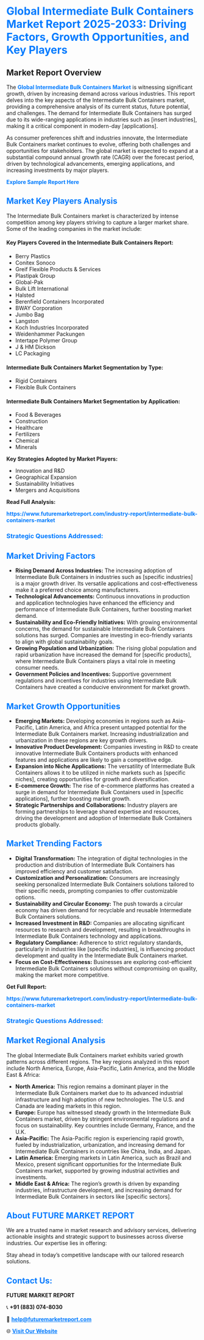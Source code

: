<h1 style="color: #007BFF;">Global Intermediate Bulk Containers Market Report 2025-2033: Driving Factors, Growth Opportunities, and Key Players</h1>

<section id="overview">
<h2>Market Report Overview</h2>
<p>The <a href="https://www.futuremarketreport.com/industry-report/intermediate-bulk-containers-market" style="color: #007BFF; text-decoration: none;"><strong>Global Intermediate Bulk Containers Market</strong></a> is witnessing significant growth, driven by increasing demand across various industries. This report delves into the key aspects of the Intermediate Bulk Containers market, providing a comprehensive analysis of its current status, future potential, and challenges. The demand for Intermediate Bulk Containers has surged due to its wide-ranging applications in industries such as [insert industries], making it a critical component in modern-day [applications].</p>
<p>As consumer preferences shift and industries innovate, the Intermediate Bulk Containers market continues to evolve, offering both challenges and opportunities for stakeholders. The global market is expected to expand at a substantial compound annual growth rate (CAGR) over the forecast period, driven by technological advancements, emerging applications, and increasing investments by major players.</p>
</section>

<section id="overview">
<p><a href="https://www.futuremarketreport.com/request-sample/reportId=90282" style="color: #007BFF; text-decoration: none;"><strong>Explore Sample Report Here</strong></a></p>
</section>

<section id="key-players">
<h2 style="color: #007BFF;">Market Key Players Analysis</h2>
<p>The Intermediate Bulk Containers market is characterized by intense competition among key players striving to capture a larger market share. Some of the leading companies in the market include:</p>
<h4>Key Players Covered in the Intermediate Bulk Containers Report:</h4>
<ul><li>Berry Plastics</li><li>Conitex Sonoco</li><li>Greif Flexible Products &amp; Services</li><li>Plastipak Group</li><li>Global-Pak</li><li>Bulk Lift International</li><li>Halsted</li><li>Berenfield Containers Incorporated</li><li>BWAY Corporation</li><li>Jumbo Bag</li><li>Langston</li><li>Koch Industries Incorporated</li><li>Weidenhammer Packungen</li><li>Intertape Polymer Group</li><li>J &amp; HM Dickson</li><li>LC Packaging</li></ul>
<h4>Intermediate Bulk Containers Market Segmentation by Type:</h4>
<ul><li>Rigid Containers</li><li>Flexible Bulk Containers</li></ul>

<h4>Intermediate Bulk Containers Market Segmentation by Application:</h4>
<ul><li>Food &amp; Beverages</li><li>Construction</li><li>Healthcare</li><li>Fertilizers</li><li>Chemical</li><li>Minerals</li></ul>
<p><strong>Key Strategies Adopted by Market Players:</strong></p>
<ul>
<li>Innovation and R&D</li>
<li>Geographical Expansion</li>
<li>Sustainability Initiatives</li>
<li>Mergers and Acquisitions</li>
</ul>
</section>

<section>
<p><strong>Read Full Analysis: </strong></p><a href="https://www.futuremarketreport.com/industry-report/intermediate-bulk-containers-market" style="color: #007BFF; text-decoration: none;"><strong>https://www.futuremarketreport.com/industry-report/intermediate-bulk-containers-market</strong></a>
<h3 style="color: #007BFF;">Strategic Questions Addressed:</h3>
</section>

<section id="driving-factors">
<h2 style="color: #007BFF;">Market Driving Factors</h2>
<ul>
<li><strong>Rising Demand Across Industries:</strong> The increasing adoption of Intermediate Bulk Containers in industries such as [specific industries] is a major growth driver. Its versatile applications and cost-effectiveness make it a preferred choice among manufacturers.</li>
<li><strong>Technological Advancements:</strong> Continuous innovations in production and application technologies have enhanced the efficiency and performance of Intermediate Bulk Containers, further boosting market demand.</li>
<li><strong>Sustainability and Eco-Friendly Initiatives:</strong> With growing environmental concerns, the demand for sustainable Intermediate Bulk Containers solutions has surged. Companies are investing in eco-friendly variants to align with global sustainability goals.</li>
<li><strong>Growing Population and Urbanization:</strong> The rising global population and rapid urbanization have increased the demand for [specific products], where Intermediate Bulk Containers plays a vital role in meeting consumer needs.</li>
<li><strong>Government Policies and Incentives:</strong> Supportive government regulations and incentives for industries using Intermediate Bulk Containers have created a conducive environment for market growth.</li>
</ul>
</section>

<section id="growth-opportunities">
<h2 style="color: #007BFF;">Market Growth Opportunities</h2>
<ul>
<li><strong>Emerging Markets:</strong> Developing economies in regions such as Asia-Pacific, Latin America, and Africa present untapped potential for the Intermediate Bulk Containers market. Increasing industrialization and urbanization in these regions are key growth drivers.</li>
<li><strong>Innovative Product Development:</strong> Companies investing in R&D to create innovative Intermediate Bulk Containers products with enhanced features and applications are likely to gain a competitive edge.</li>
<li><strong>Expansion into Niche Applications:</strong> The versatility of Intermediate Bulk Containers allows it to be utilized in niche markets such as [specific niches], creating opportunities for growth and diversification.</li>
<li><strong>E-commerce Growth:</strong> The rise of e-commerce platforms has created a surge in demand for Intermediate Bulk Containers used in [specific applications], further boosting market growth.</li>
<li><strong>Strategic Partnerships and Collaborations:</strong> Industry players are forming partnerships to leverage shared expertise and resources, driving the development and adoption of Intermediate Bulk Containers products globally.</li>
</ul>
</section>

<section id="trending-factors">
<h2 style="color: #007BFF;">Market Trending Factors</h2>
<ul>
<li><strong>Digital Transformation:</strong> The integration of digital technologies in the production and distribution of Intermediate Bulk Containers has improved efficiency and customer satisfaction.</li>
<li><strong>Customization and Personalization:</strong> Consumers are increasingly seeking personalized Intermediate Bulk Containers solutions tailored to their specific needs, prompting companies to offer customizable options.</li>
<li><strong>Sustainability and Circular Economy:</strong> The push towards a circular economy has driven demand for recyclable and reusable Intermediate Bulk Containers solutions.</li>
<li><strong>Increased Investment in R&D:</strong> Companies are allocating significant resources to research and development, resulting in breakthroughs in Intermediate Bulk Containers technology and applications.</li>
<li><strong>Regulatory Compliance:</strong> Adherence to strict regulatory standards, particularly in industries like [specific industries], is influencing product development and quality in the Intermediate Bulk Containers market.</li>
<li><strong>Focus on Cost-Effectiveness:</strong> Businesses are exploring cost-efficient Intermediate Bulk Containers solutions without compromising on quality, making the market more competitive.</li>
</ul>
</section>

<section>
<p><strong>Get Full Report: </strong></p><a href="https://www.futuremarketreport.com/industry-report/intermediate-bulk-containers-market" style="color: #007BFF; text-decoration: none;"><strong>https://www.futuremarketreport.com/industry-report/intermediate-bulk-containers-market</strong></a>
<h3 style="color: #007BFF;">Strategic Questions Addressed:</h3>
</section>


<section id="regional-analysis">
<h2 style="color: #007BFF;">Market Regional Analysis</h2>
<p>The global Intermediate Bulk Containers market exhibits varied growth patterns across different regions. The key regions analyzed in this report include North America, Europe, Asia-Pacific, Latin America, and the Middle East & Africa:</p>
<ul>
<li><strong>North America:</strong> This region remains a dominant player in the Intermediate Bulk Containers market due to its advanced industrial infrastructure and high adoption of new technologies. The U.S. and Canada are leading markets in this region.</li>
<li><strong>Europe:</strong> Europe has witnessed steady growth in the Intermediate Bulk Containers market, driven by stringent environmental regulations and a focus on sustainability. Key countries include Germany, France, and the U.K.</li>
<li><strong>Asia-Pacific:</strong> The Asia-Pacific region is experiencing rapid growth, fueled by industrialization, urbanization, and increasing demand for Intermediate Bulk Containers in countries like China, India, and Japan.</li>
<li><strong>Latin America:</strong> Emerging markets in Latin America, such as Brazil and Mexico, present significant opportunities for the Intermediate Bulk Containers market, supported by growing industrial activities and investments.</li>
<li><strong>Middle East & Africa:</strong> The region’s growth is driven by expanding industries, infrastructure development, and increasing demand for Intermediate Bulk Containers in sectors like [specific sectors].</li>
</ul>
</section>

<footer>
<h2 style="color: #007BFF;">About FUTURE MARKET REPORT</h2>
<p>We are a trusted name in market research and advisory services, delivering actionable insights and strategic support to businesses across diverse industries. Our expertise lies in offering:</p>

<p>Stay ahead in today’s competitive landscape with our tailored research solutions.</p>

<h2 style="color: #007BFF;">Contact Us:</h2>
<p><strong>FUTURE MARKET REPORT</strong></p>
<p>📞 <strong>+91 (883) 074-8030</strong></p>
<p>📧 <strong><a href="mailto:help@futuremarketreport.com" style="color: #007BFF;">help@futuremarketreport.com</a></strong></p>
<p>🌐 <strong><a href="https://www.futuremarketreport.com/" style="color: #007BFF;">Visit Our Website</a></strong></p>
</footer>